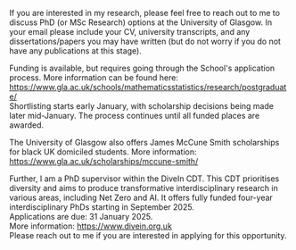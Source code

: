 If you are interested in my research, please feel free to reach out to me to discuss PhD (or MSc Research) options at the University of Glasgow.
In your email please include your CV, university transcripts, and any dissertations/papers you may have written (but do not worry if you do not have any publications at this stage).

Funding is available, but requires going through the School's application process. More information can be found here: https://www.gla.ac.uk/schools/mathematicsstatistics/research/postgraduate/ <br>
Shortlisting starts early January, with scholarship decisions being made later mid-January. The process continues until all funded places are awarded.

The University of Glasgow also offers James McCune Smith scholarships for black UK domiciled students.
More information: https://www.gla.ac.uk/scholarships/mccune-smith/

Further, I am a PhD supervisor within the DiveIn CDT. This CDT prioritises diversity and aims to produce transformative interdisciplinary research in various areas, including Net Zero and AI.
It offers fully funded four-year interdisciplinary PhDs starting in September 2025. <br>
Applications are due: 31 January 2025. <br>
More information: https://www.divein.org.uk <br>
Please reach out to me if you are interested in applying for this opportunity.
